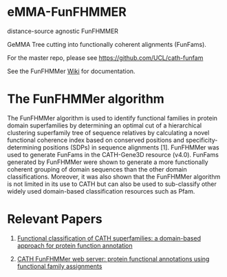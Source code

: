 # eMMA-FunFHMMER
distance-source agnostic FunFHMMER

GeMMA Tree cutting into functionally coherent alignments (FunFams).

For the master repo, please see https://github.com/UCL/cath-funfam

See the FunFHMMer [Wiki](https://github.com/UCL/cath-funfhmmer/wiki) for documentation.

# The FunFHMMer algorithm

The FunFHMMer algorithm is used to identify functional families in protein domain superfamilies by determining an optimal cut of a hierarchical clustering superfamily tree of sequence relatives by calculating a novel functional coherence index based on conserved positions and specificity-determining positions (SDPs) in sequence alignments [1]. FunFHMMer was used to generate FunFams in the CATH-Gene3D resource (v4.0). FunFams generated by FunFHMMer were shown to generate a more functionally coherent grouping of domain sequences than the other domain classifications. Moreover, it was also shown that the FunFHMMer algorithm is not limited in its use to CATH but can also be used to sub-classify other widely used domain-based classification resources such as Pfam.

# Relevant Papers

1. [Functional classification of CATH superfamilies: a domain-based approach for protein function annotation](https://doi.org/10.1093/bioinformatics/btv398)

2. [CATH FunFHMMer web server: protein functional annotations using functional family assignments](https://doi.org/10.1093/nar/gkv488)
